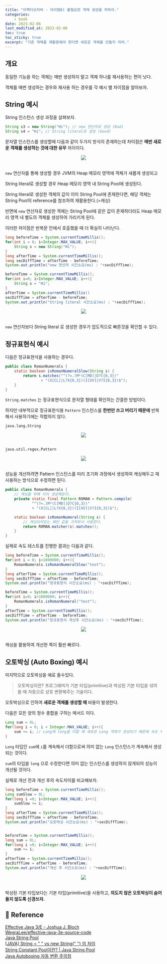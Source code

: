 ```yaml
---
title: "이펙티브자바 - 아이템6) 불필요한 객체 생성을 피하라."
categories: 
    - book
date: 2023-02-06
last_modified_at: 2023-02-06
toc: true
toc_sticky: true
excerpt: "기존 객체를 재활용해야 한다면 새로운 객체를 만들지 마라."
---
```


## 개요

동일한 기능을 하는 객체는 매번 생성하지 말고 객체 하나를 재사용하는 편이 낫다.

객체를 매번 생성하는 경우와 재사용 하는 경우를 각 예시 별 차이점을 알아보자.

## String 예시

String 인스턴스 생성 과정을 살펴보자.

```java
String s3 = new String("Hi"); // new 연산자로 생성 (Bad)
String s4 = "Hi"; // String literal로 생성 (Good)
```

문자열 인스턴스를 생성할때 다음과 같이 두가지 방식이 존재하는데 차이점은 **매번 새로운 객체를 생성하는 것에 대한 유무** 차이이다.

<center><img src="https://user-images.githubusercontent.com/36228833/216913622-1b2d3545-ba1b-4a05-ae87-1b68c7f6b17d.png"></center><br/>

`new` 연산자를 통해 생성할 경우 JVM의 Heap 메모리 영역에 객체가 새롭게 생성되고 

String literal로 생성할 경우 Heap 메모리 영역 내 String Pool에 생성된다. 

String literal로 생성한 객체의 값이 이미 String Pool에 존재한다면, 해당 객체는 String Pool의 reference를 참조하여 재활용한다.(=캐싱) 

반면에 `new` 연산자로 생성한 객체는 String Pool에 같은 값이 존재하더라도 Heap 메모리 영역 내 별도의 객체를 생성하여 가리키게 된다.

이러한 차이점은 반복문 안에서 호출했을 때 더 확실히 나타난다.

```java
long beforeTime = System.currentTimeMillis();
for(int i = 0; i<Integer.MAX_VALUE; i++){
    String s = new String("Hi");
}
long afterTime = System.currentTimeMillis();
long secDiffTime = afterTime - beforeTime;
System.out.println("new 연산자 시간소요(ms) : "+secDiffTime);

beforeTime = System.currentTimeMillis();
for(int i=0; i<Integer.MAX_VALUE; i++){
    String s = "Hi";
}
afterTime = System.currentTimeMillis()
secDiffTime = afterTime - beforeTime;
System.out.println("String literal 시간소요(ms) : "+secDiffTime);
```

<center><img src="https://user-images.githubusercontent.com/36228833/216928330-9f49b7ff-e3be-490f-81a8-fa856932d337.png"></center><br/>

`new` 연산자보다 String literal 로 생성한 경우가 압도적으로 빠른것을 확인할 수 있다.

## 정규표현식 예시

다음은 정규표현식을 사용하는 경우다.

```java
public class RomanNumerals {
    static boolean isRomanNumeralSlow(String s) {
        return s.matches("^(?=.)M*(C[MD]|D?C{0,3})"
                + "(X[CL]|L?X{0,3})(I[XV]|V?I{0,3})$");
    }
}
```

`String.matches` 는 정규표현식으로 문자열 형태를 확인하는 간결한 방법이다. 

하지만 내부적으로 정규표현식용 `Pattern` 인스턴스를 **한번만 쓰고 버리기 때문에** 반복해서 사용하기에는 적합하지 않다. 

`java.lang.String`<br/>
<center><img src="https://user-images.githubusercontent.com/36228833/216928501-8e0944e1-2816-4c39-9ed2-70fc3941f224.png"></center><br/>

`java.util.regex.Pattern`<br/>
<center><img src="https://user-images.githubusercontent.com/36228833/216928571-dc25b7be-6dc7-49c7-b41e-61c24fea834e.png"></center><br/>

성능을 개선하려면 Pattern 인스턴스를 미리 초기화 과정에서 생성하여 캐싱해두고 재사용하는 방식으로 수정하면 된다.

```java
public class RomanNumerals {
    // 캐싱을 위해 미리 생성해둔다.
    private static final Pattern ROMAN = Pattern.compile(
            "^(?=.)M*(C[MD]|D?C{0,3})"
            + "(X[CL]|L?X{0,3})(I[XV]|V?I{0,3})$");

    static boolean isRomanNumeral(String s) {
        // 캐싱되어있는 패턴 값을 가져와서 사용한다.
        return ROMAN.matcher(s).matches();
    }
}
```

실제로 속도 테스트를 진행한 결과는 다음과 같다.

```java
long beforeTime = System.currentTimeMillis();
for(int i = 0; i<1000000; i++){
    RomanNumerals.isRomanNumeralSlow("test");
}
long afterTime = System.currentTimeMillis();
long secDiffTime = afterTime - beforeTime;
System.out.println("정규표현식 시간소요(ms) : "+secDiffTime);

beforeTime = System.currentTimeMillis();
for(int i=0; i<1000000; i++){
    RomanNumerals.isRomanNumeral("test");
}
afterTime = System.currentTimeMillis();
secDiffTime = afterTime - beforeTime;
System.out.println("정규표현식 개선후 시간소요(ms) : "+secDiffTime);

```

<center><img src="https://user-images.githubusercontent.com/36228833/216928706-5f3f4b79-2d91-49d6-b83d-55352e447670.png"></center><br/>

캐싱을 활용하여 개선한 쪽이 훨씬 빠르다.

## 오토박싱 (Auto Boxing) 예시

마지막으로 오토박싱을 예로 들수있다.

> 오토박싱이란? 프로그래머가 기본 타입(primitive)과 박싱된 기본 타입을 섞어 쓸 때 자동으로 상호 변환해주는 기술이다.

오토박싱으로 인하여 **새로운 객체를 생성할 때** 비용이 발생한다.

다음은 모든 양의 정수 총합을 구하는 메서드 이다.

```java
Long sum = 0L;
for(long i = 0; i < Integer.MAX_VALUE; i++){
    sum += i; // Long에 long을 더할 때 새로운 Long 객체가 생성되기 때문에 속도 차이가 발생한다.
}
```

`Long` 타입인 `sum`에 `i`를 계속해서 더함으로써 의미 없는 `Long` 인스턴스가 계속해서 생성되는 것이다.

`sum`의 타입을 `long` 으로 수정한다면 의미 없는 인스턴스를 생성하지 않게되어 성능이 개선될 것이다.

실제로 개선 전과 개선 후의 속도차이를 비교해보자.

```java
long beforeTime = System.currentTimeMillis();
Long sumSlow = 0L;
for(long i =0; i<Integer.MAX_VALUE; i++){
    sumSlow += i;
}
long afterTime = System.currentTimeMillis();
long secDiffTime = afterTime - beforeTime;
System.out.println("오토박싱 시간소요(ms) : "+secDiffTime);


beforeTime = System.currentTimeMillis();
long sum = 0L;
for(long i =0; i<Integer.MAX_VALUE; i++){
    sum += i;
}
afterTime = System.currentTimeMillis();
secDiffTime = afterTime - beforeTime;
System.out.println("개선 후 시간소요(ms) : "+secDiffTime);
```

<center><img src="https://user-images.githubusercontent.com/36228833/216928782-f139e594-0f70-4415-99e9-7f7f8754d2f3.png"></center><br/>

박싱된 기본 타입보다는 기본 타입(primitive)을 사용하고, **의도치 않은 오토박싱이 숨어들지 않도록 신경쓰자.**

## 📣 Reference

[Effective Java 3/E - Joshua J. Bloch](http://www.yes24.com/Product/Goods/65551284)<br/>
[WegraLee/effective-java-3e-source-code](https://github.com/WegraLee/effective-java-3e-source-code/tree/master/src/effectivejava/chapter2/item6)<br/>
[Java String Pool](https://www.javastring.net/java/string/pool)<br/>
[[JAVA] String = " " vs new String(" ") 의 차이](https://ict-nroo.tistory.com/18)<br/>
[String Constant Pool이란? | Java String Pool](https://starkying.tistory.com/entry/what-is-java-string-pool)<br/>
[Java Autoboxing 자동 변환 주의점](https://johngrib.github.io/wiki/use-java-primitive-type-for-performance/)<br/>
